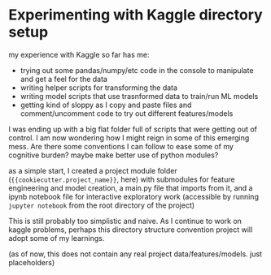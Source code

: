 # Experimenting with Kaggle directory setup

my experience with Kaggle so far has me: 
- trying out some pandas/numpy/etc code in the console to manipulate and get a feel for the data
- writing helper scripts for transforming the data
- writing model scripts that use trasnformed data to train/run ML models
- getting kind of sloppy as I copy and paste files and comment/uncomment code to try out different features/models

I was ending up with a big flat folder full of scripts that were getting out of control. I am now wondering how I might reign in some of this emerging mess. Are there some conventions I can follow to ease some of my cognitive burden? maybe make better use of python modules?

as a simple start, I created a project module folder (`{{cookiecutter.project_name}}`, here) with submodules for feature engineering and model creation, a main.py file that imports from it, and a ipynb notebook file for interactive exploratory work (accessible by running `jupyter notebook` from the root directory of the project)

This is still probably too simplistic and naive. As I continue to work on kaggle problems, perhaps this directory structure convention project will adopt some of my learnings.

(as of now, this does not contain any real project data/features/models. just placeholders)